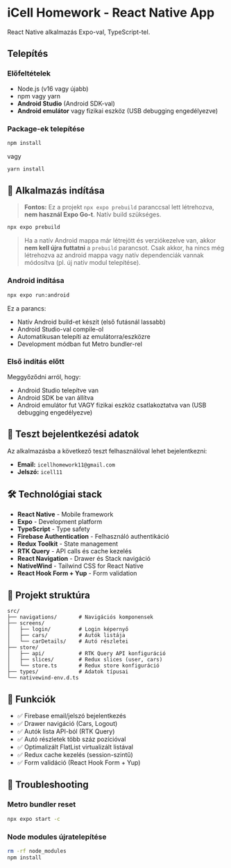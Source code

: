 # iCell Homework - React Native App

React Native alkalmazás Expo-val, TypeScript-tel.

## Telepítés

### Előfeltételek
- Node.js (v16 vagy újabb)
- npm vagy yarn
- **Android Studio** (Android SDK-val)
- **Android emulátor** vagy fizikai eszköz (USB debugging engedélyezve)

### Package-ek telepítése

```bash
npm install
```

vagy

```bash
yarn install
```

## 🏃 Alkalmazás indítása

> **Fontos:** Ez a projekt `npx expo prebuild` paranccsal lett létrehozva, **nem használ Expo Go-t**. Natív build szükséges.
> 
```bash
npx expo prebuild
```
> 
> Ha a  natív Android mappa már létrejött és verziókezelve van, akkor **nem kell újra futtatni** a `prebuild` parancsot. Csak akkor, ha nincs még létrehozva az android mappa vagy natív dependenciák vannak módosítva (pl. új natív modul telepítése).

### Android indítása

```bash
npx expo run:android
```

Ez a parancs:
- Natív Android build-et készít (első futásnál lassabb)
- Android Studio-val compile-ol
- Automatikusan telepíti az emulátorra/eszközre
- Development módban fut Metro bundler-rel

### Első indítás előtt

Meggyőződni arról, hogy:
- Android Studio telepítve van
- Android SDK be van állítva
- Android emulátor fut VAGY fizikai eszköz csatlakoztatva van (USB debugging engedélyezve)

## 👤 Teszt bejelentkezési adatok

Az alkalmazásba a következő teszt felhasználóval lehet bejelentkezni:

- **Email:** `icellhomework11@gmail.com`
- **Jelszó:** `icell11` 

## 🛠️ Technológiai stack

- **React Native** - Mobile framework
- **Expo** - Development platform
- **TypeScript** - Type safety
- **Firebase Authentication** - Felhasználó authentikáció
- **Redux Toolkit** - State management
- **RTK Query** - API calls és cache kezelés
- **React Navigation** - Drawer és Stack navigáció
- **NativeWind** - Tailwind CSS for React Native
- **React Hook Form + Yup** - Form validation

## 📁 Projekt struktúra

```
src/
├── navigations/       # Navigációs komponensek
├── screens/
│   ├── login/         # Login képernyő
│   ├── cars/          # Autók listája
│   └── carDetails/    # Autó részletei
├── store/
│   ├── api/           # RTK Query API konfiguráció
│   ├── slices/        # Redux slices (user, cars)
│   └── store.ts       # Redux store konfiguráció
├── types/             # Adatok típusai
└── nativewind-env.d.ts
```

## 📱 Funkciók

- ✅ Firebase email/jelszó bejelentkezés
- ✅ Drawer navigáció (Cars, Logout)
- ✅ Autók lista API-ból (RTK Query)
- ✅ Autó részletek több száz pozícióval
- ✅ Optimalizált FlatList virtualizált listával
- ✅ Redux cache kezelés (session-szintű)
- ✅ Form validáció (React Hook Form + Yup)

## 🔧 Troubleshooting

### Metro bundler reset
```bash
npx expo start -c
```

### Node modules újratelepítése
```bash
rm -rf node_modules
npm install
```